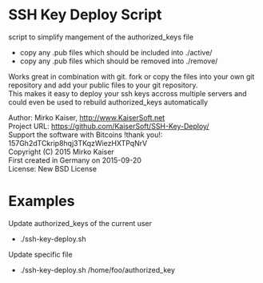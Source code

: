 SSH Key Deploy Script
=====================

script to simplify mangement of the authorized_keys file
* copy any .pub files which should be included into ./active/
* copy any .pub files which should be removed into ./remove/

Works great in combination with git. fork or copy the files into your own git repository
and add your public files to your git repository.     
This makes it easy to deploy your ssh keys accross multiple servers and could even be
used to rebuild authorized_keys automatically    

Author: Mirko Kaiser, http://www.KaiserSoft.net   
Project URL: https://github.com/KaiserSoft/SSH-Key-Deploy/     
Support the software with Bitcoins !thank you!: 157Gh2dTCkrip8hqj3TKqzWiezHXTPqNrV    
Copyright (C) 2015 Mirko Kaiser    
First created in Germany on 2015-09-20    
License: New BSD License   


Examples
========

Update authorized_keys of the current user
* ./ssh-key-deploy.sh
    
Update specific file
* ./ssh-key-deploy.sh /home/foo/authorized_key



